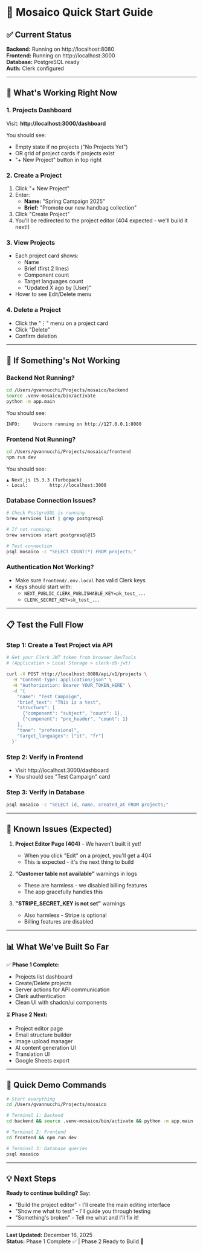 # 🚀 Mosaico Quick Start Guide

## ✅ Current Status

**Backend:** Running on http://localhost:8080  
**Frontend:** Running on http://localhost:3000  
**Database:** PostgreSQL ready  
**Auth:** Clerk configured

---

## 🎯 What's Working Right Now

### 1. Projects Dashboard
Visit: **http://localhost:3000/dashboard**

You should see:
- Empty state if no projects ("No Projects Yet")
- OR grid of project cards if projects exist
- "+ New Project" button in top right

### 2. Create a Project
1. Click "+ New Project"
2. Enter:
   - **Name:** "Spring Campaign 2025"
   - **Brief:** "Promote our new handbag collection"
3. Click "Create Project"
4. You'll be redirected to the project editor (404 expected - we'll build it next!)

### 3. View Projects
- Each project card shows:
  - Name
  - Brief (first 2 lines)
  - Component count
  - Target languages count
  - "Updated X ago by [User]"
- Hover to see Edit/Delete menu

### 4. Delete a Project
- Click the "⋮" menu on a project card
- Click "Delete"
- Confirm deletion

---

## 🔧 If Something's Not Working

### Backend Not Running?
```bash
cd /Users/gvannucchi/Projects/mosaico/backend
source .venv-mosaico/bin/activate
python -m app.main
```

You should see:
```
INFO:     Uvicorn running on http://127.0.0.1:8080
```

### Frontend Not Running?
```bash
cd /Users/gvannucchi/Projects/mosaico/frontend
npm run dev
```

You should see:
```
▲ Next.js 15.3.3 (Turbopack)
- Local:        http://localhost:3000
```

### Database Connection Issues?
```bash
# Check PostgreSQL is running
brew services list | grep postgresql

# If not running:
brew services start postgresql@15

# Test connection
psql mosaico -c "SELECT COUNT(*) FROM projects;"
```

### Authentication Not Working?
- Make sure `frontend/.env.local` has valid Clerk keys
- Keys should start with:
  - `NEXT_PUBLIC_CLERK_PUBLISHABLE_KEY=pk_test_...`
  - `CLERK_SECRET_KEY=sk_test_...`

---

## 📋 Test the Full Flow

### Step 1: Create a Test Project via API
```bash
# Get your Clerk JWT token from browser DevTools
# (Application > Local Storage > clerk-db-jwt)

curl -X POST http://localhost:8080/api/v1/projects \
  -H "Content-Type: application/json" \
  -H "Authorization: Bearer YOUR_TOKEN_HERE" \
  -d '{
    "name": "Test Campaign",
    "brief_text": "This is a test",
    "structure": [
      {"component": "subject", "count": 1},
      {"component": "pre_header", "count": 1}
    ],
    "tone": "professional",
    "target_languages": ["it", "fr"]
  }'
```

### Step 2: Verify in Frontend
- Visit http://localhost:3000/dashboard
- You should see "Test Campaign" card

### Step 3: Verify in Database
```bash
psql mosaico -c "SELECT id, name, created_at FROM projects;"
```

---

## 🐛 Known Issues (Expected)

1. **Project Editor Page (404)** - We haven't built it yet!
   - When you click "Edit" on a project, you'll get a 404
   - This is expected - it's the next thing to build

2. **"Customer table not available"** warnings in logs
   - These are harmless - we disabled billing features
   - The app gracefully handles this

3. **"STRIPE_SECRET_KEY is not set"** warnings
   - Also harmless - Stripe is optional
   - Billing features are disabled

---

## 📊 What We've Built So Far

✅ **Phase 1 Complete:**
- Projects list dashboard
- Create/Delete projects
- Server actions for API communication
- Clerk authentication
- Clean UI with shadcn/ui components

⏳ **Phase 2 Next:**
- Project editor page
- Email structure builder
- Image upload manager
- AI content generation UI
- Translation UI
- Google Sheets export

---

## 🎉 Quick Demo Commands

```bash
# Start everything
cd /Users/gvannucchi/Projects/mosaico

# Terminal 1: Backend
cd backend && source .venv-mosaico/bin/activate && python -m app.main

# Terminal 2: Frontend  
cd frontend && npm run dev

# Terminal 3: Database queries
psql mosaico
```

---

## 💡 Next Steps

**Ready to continue building?** Say:
- "Build the project editor" - I'll create the main editing interface
- "Show me what to test" - I'll guide you through testing
- "Something's broken" - Tell me what and I'll fix it!

---

**Last Updated:** December 16, 2025  
**Status:** Phase 1 Complete ✅ | Phase 2 Ready to Build 🚀


